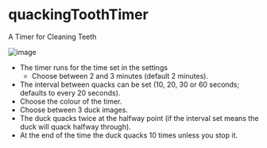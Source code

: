 # quackingToothTimer
A Timer for Cleaning Teeth

![image](https://github.com/robings/quackingToothTimer/assets/58939401/59765f7a-dfa0-4d85-9652-f4e4577872c3)

- The timer runs for the time set in the settings
  - Choose between 2 and 3 minutes (default 2 minutes).
- The interval between quacks can be set (10, 20, 30 or 60 seconds; defaults to every 20 seconds).
- Choose the colour of the timer.
- Choose between 3 duck images.
- The duck quacks twice at the halfway point (if the interval set means the duck will quack halfway through).
- At the end of the time the duck quacks 10 times unless you stop it.
